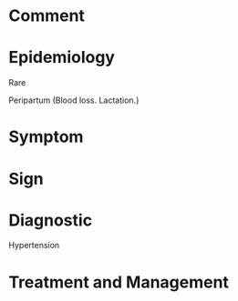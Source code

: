 # Comment

# Epidemiology

Rare

Peripartum
(Blood loss. Lactation.)

# Symptom

# Sign

# Diagnostic

Hypertension

# Treatment and Management
